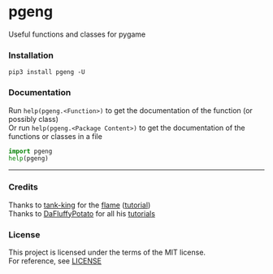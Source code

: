 # pgeng
Useful functions and classes for pygame

### Installation
`pip3 install pgeng -U`
### Documentation
Run `help(pgeng.<Function>)` to get the documentation of the function (or possibly class)\
Or run `help(pgeng.<Package Content>)` to get the documentation of the functions or classes in a file
```py
import pgeng
help(pgeng)
```
---
### Credits
Thanks to [tank-king](https://github.com/tank-king) for the [flame](https://github.com/marekromk/pgeng/blob/main/pgeng/vfx/flame.py) ([tutorial](https://youtu.be/MJB3QPXUYBU))\
Thanks to [DaFluffyPotato](https://github.com/DaFluffyPotato) for all his [tutorials](https://youtube.com/playlist?list=PLX5fBCkxJmm1fPSqgn9gyR3qih8yYLvMj)

### License
This project is licensed under the terms of the MIT license.\
For reference, see [LICENSE](https://github.com/marekromk/pgeng/blob/main/LICENSE)